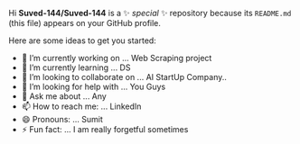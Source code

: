 
Hi
**Suved-144/Suved-144** is a ✨ _special_ ✨ repository because its `README.md` (this file) appears on your GitHub profile.

Here are some ideas to get you started:

 - 🔭 I’m currently working on ... Web Scraping project
 - 🌱 I’m currently learning ... DS
 - 👯 I’m looking to collaborate on ... AI StartUp Company..
 - 🤔 I’m looking for help with ... You Guys
 - 💬 Ask me about ... Any
 - 📫 How to reach me: ... LinkedIn
 - 😄 Pronouns: ... Sumit
 - ⚡ Fun fact: ...  I am really forgetful sometimes
 


